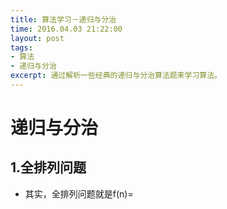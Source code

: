 ```yaml
---
title: 算法学习－递归与分治
time: 2016.04.03 21:22:00
layout: post
tags:
- 算法
- 递归与分治
excerpt: 通过解析一些经典的递归与分治算法题来学习算法。
---
```

# 递归与分治
## 1.全排列问题
- 其实，全排列问题就是f(n)=